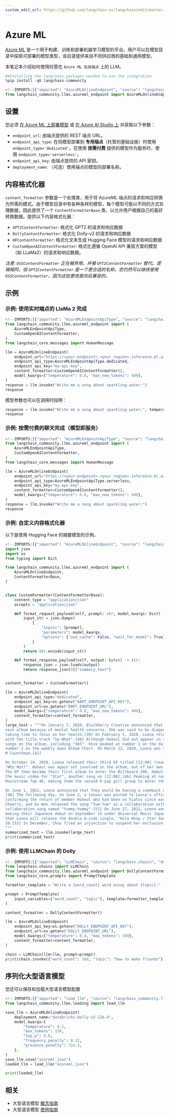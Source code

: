 ```yaml
---
custom_edit_url: https://github.com/langchain-ai/langchain/edit/master/docs/docs/integrations/llms/azure_ml.ipynb
---
```

# Azure ML

[Azure ML](https://azure.microsoft.com/en-us/products/machine-learning/) 是一个用于构建、训练和部署机器学习模型的平台。用户可以在模型目录中探索可部署的模型类型，该目录提供来自不同供应商的基础和通用模型。

本笔记本介绍如何使用托管在 `Azure ML 在线端点` 上的 LLM。


```python
##Installing the langchain packages needed to use the integration
%pip install -qU langchain-community
```


```python
<!--IMPORTS:[{"imported": "AzureMLOnlineEndpoint", "source": "langchain_community.llms.azureml_endpoint", "docs": "https://python.langchain.com/api_reference/community/llms/langchain_community.llms.azureml_endpoint.AzureMLOnlineEndpoint.html", "title": "Azure ML"}]-->
from langchain_community.llms.azureml_endpoint import AzureMLOnlineEndpoint
```

## 设置

您必须 [在 Azure ML 上部署模型](https://learn.microsoft.com/en-us/azure/machine-learning/how-to-use-foundation-models?view=azureml-api-2#deploying-foundation-models-to-endpoints-for-inferencing) 或 [在 Azure AI Studio 上](https://learn.microsoft.com/en-us/azure/ai-studio/how-to/deploy-models-open) 并获取以下参数：

* `endpoint_url`: 由端点提供的 REST 端点 URL。
* `endpoint_api_type`: 在将模型部署到 **专用端点**（托管的基础设施）时使用 `endpoint_type='dedicated'`。在使用 **按需付费** 提供的模型作为服务时，使用 `endpoint_type='serverless'`。
* `endpoint_api_key`: 由端点提供的 API 密钥。
* `deployment_name`: （可选）使用端点的模型的部署名称。

## 内容格式化器

`content_formatter` 参数是一个处理类，用于将 AzureML 端点的请求和响应转换为所需的模式。由于模型目录中有各种各样的模型，每个模型可能以不同的方式处理数据，因此提供了一个 `ContentFormatterBase` 类，以允许用户根据自己的喜好转换数据。提供以下内容格式化器：

* `GPT2ContentFormatter`: 格式化 GPT2 的请求和响应数据
* `DollyContentFormatter`: 格式化 Dolly-v2 的请求和响应数据
* `HFContentFormatter`: 格式化文本生成 Hugging Face 模型的请求和响应数据
* `CustomOpenAIContentFormatter`: 格式化遵循 OpenAI API 兼容方案的模型（如 LLaMa2）的请求和响应数据。

*注意: `OSSContentFormatter` 正在被弃用，并被 `GPT2ContentFormatter` 替代。逻辑相同，但 `GPT2ContentFormatter` 是一个更合适的名称。您仍然可以继续使用 `OSSContentFormatter`，因为这些更改是向后兼容的。*

## 示例

### 示例: 使用实时端点的 LlaMa 2 完成


```python
<!--IMPORTS:[{"imported": "AzureMLEndpointApiType", "source": "langchain_community.llms.azureml_endpoint", "docs": "https://python.langchain.com/api_reference/community/llms/langchain_community.llms.azureml_endpoint.AzureMLEndpointApiType.html", "title": "Azure ML"}, {"imported": "CustomOpenAIContentFormatter", "source": "langchain_community.llms.azureml_endpoint", "docs": "https://python.langchain.com/api_reference/community/llms/langchain_community.llms.azureml_endpoint.CustomOpenAIContentFormatter.html", "title": "Azure ML"}, {"imported": "HumanMessage", "source": "langchain_core.messages", "docs": "https://python.langchain.com/api_reference/core/messages/langchain_core.messages.human.HumanMessage.html", "title": "Azure ML"}]-->
from langchain_community.llms.azureml_endpoint import (
    AzureMLEndpointApiType,
    CustomOpenAIContentFormatter,
)
from langchain_core.messages import HumanMessage

llm = AzureMLOnlineEndpoint(
    endpoint_url="https://<your-endpoint>.<your_region>.inference.ml.azure.com/score",
    endpoint_api_type=AzureMLEndpointApiType.dedicated,
    endpoint_api_key="my-api-key",
    content_formatter=CustomOpenAIContentFormatter(),
    model_kwargs={"temperature": 0.8, "max_new_tokens": 400},
)
response = llm.invoke("Write me a song about sparkling water:")
response
```

模型参数也可以在调用时指明：


```python
response = llm.invoke("Write me a song about sparkling water:", temperature=0.5)
response
```

### 示例: 按需付费的聊天完成（模型即服务）


```python
<!--IMPORTS:[{"imported": "AzureMLEndpointApiType", "source": "langchain_community.llms.azureml_endpoint", "docs": "https://python.langchain.com/api_reference/community/llms/langchain_community.llms.azureml_endpoint.AzureMLEndpointApiType.html", "title": "Azure ML"}, {"imported": "CustomOpenAIContentFormatter", "source": "langchain_community.llms.azureml_endpoint", "docs": "https://python.langchain.com/api_reference/community/llms/langchain_community.llms.azureml_endpoint.CustomOpenAIContentFormatter.html", "title": "Azure ML"}, {"imported": "HumanMessage", "source": "langchain_core.messages", "docs": "https://python.langchain.com/api_reference/core/messages/langchain_core.messages.human.HumanMessage.html", "title": "Azure ML"}]-->
from langchain_community.llms.azureml_endpoint import (
    AzureMLEndpointApiType,
    CustomOpenAIContentFormatter,
)
from langchain_core.messages import HumanMessage

llm = AzureMLOnlineEndpoint(
    endpoint_url="https://<your-endpoint>.<your_region>.inference.ml.azure.com/v1/completions",
    endpoint_api_type=AzureMLEndpointApiType.serverless,
    endpoint_api_key="my-api-key",
    content_formatter=CustomOpenAIContentFormatter(),
    model_kwargs={"temperature": 0.8, "max_new_tokens": 400},
)
response = llm.invoke("Write me a song about sparkling water:")
response
```

### 示例: 自定义内容格式化器

以下是使用 Hugging Face 的摘要模型的示例。


```python
<!--IMPORTS:[{"imported": "AzureMLOnlineEndpoint", "source": "langchain_community.llms.azureml_endpoint", "docs": "https://python.langchain.com/api_reference/community/llms/langchain_community.llms.azureml_endpoint.AzureMLOnlineEndpoint.html", "title": "Azure ML"}, {"imported": "ContentFormatterBase", "source": "langchain_community.llms.azureml_endpoint", "docs": "https://python.langchain.com/api_reference/community/llms/langchain_community.llms.azureml_endpoint.ContentFormatterBase.html", "title": "Azure ML"}]-->
import json
import os
from typing import Dict

from langchain_community.llms.azureml_endpoint import (
    AzureMLOnlineEndpoint,
    ContentFormatterBase,
)


class CustomFormatter(ContentFormatterBase):
    content_type = "application/json"
    accepts = "application/json"

    def format_request_payload(self, prompt: str, model_kwargs: Dict) -> bytes:
        input_str = json.dumps(
            {
                "inputs": [prompt],
                "parameters": model_kwargs,
                "options": {"use_cache": False, "wait_for_model": True},
            }
        )
        return str.encode(input_str)

    def format_response_payload(self, output: bytes) -> str:
        response_json = json.loads(output)
        return response_json[0]["summary_text"]


content_formatter = CustomFormatter()

llm = AzureMLOnlineEndpoint(
    endpoint_api_type="dedicated",
    endpoint_api_key=os.getenv("BART_ENDPOINT_API_KEY"),
    endpoint_url=os.getenv("BART_ENDPOINT_URL"),
    model_kwargs={"temperature": 0.8, "max_new_tokens": 400},
    content_formatter=content_formatter,
)
large_text = """On January 7, 2020, Blockberry Creative announced that HaSeul would not participate in the promotion for Loona's 
next album because of mental health concerns. She was said to be diagnosed with "intermittent anxiety symptoms" and would be 
taking time to focus on her health.[39] On February 5, 2020, Loona released their second EP titled [#] (read as hash), along 
with the title track "So What".[40] Although HaSeul did not appear in the title track, her vocals are featured on three other 
songs on the album, including "365". Once peaked at number 1 on the daily Gaon Retail Album Chart,[41] the EP then debuted at 
number 2 on the weekly Gaon Album Chart. On March 12, 2020, Loona won their first music show trophy with "So What" on Mnet's 
M Countdown.[42]

On October 19, 2020, Loona released their third EP titled [12:00] (read as midnight),[43] accompanied by its first single 
"Why Not?". HaSeul was again not involved in the album, out of her own decision to focus on the recovery of her health.[44] 
The EP then became their first album to enter the Billboard 200, debuting at number 112.[45] On November 18, Loona released 
the music video for "Star", another song on [12:00].[46] Peaking at number 40, "Star" is Loona's first entry on the Billboard 
Mainstream Top 40, making them the second K-pop girl group to enter the chart.[47]

On June 1, 2021, Loona announced that they would be having a comeback on June 28, with their fourth EP, [&] (read as and).
[48] The following day, on June 2, a teaser was posted to Loona's official social media accounts showing twelve sets of eyes, 
confirming the return of member HaSeul who had been on hiatus since early 2020.[49] On June 12, group members YeoJin, Kim Lip, 
Choerry, and Go Won released the song "Yum-Yum" as a collaboration with Cocomong.[50] On September 8, they released another 
collaboration song named "Yummy-Yummy".[51] On June 27, 2021, Loona announced at the end of their special clip that they are 
making their Japanese debut on September 15 under Universal Music Japan sublabel EMI Records.[52] On August 27, it was announced 
that Loona will release the double A-side single, "Hula Hoop / Star Seed" on September 15, with a physical CD release on October 
20.[53] In December, Chuu filed an injunction to suspend her exclusive contract with Blockberry Creative.[54][55]
"""
summarized_text = llm.invoke(large_text)
print(summarized_text)
```

### 示例: 使用 LLMChain 的 Dolly


```python
<!--IMPORTS:[{"imported": "LLMChain", "source": "langchain.chains", "docs": "https://python.langchain.com/api_reference/langchain/chains/langchain.chains.llm.LLMChain.html", "title": "Azure ML"}, {"imported": "DollyContentFormatter", "source": "langchain_community.llms.azureml_endpoint", "docs": "https://python.langchain.com/api_reference/community/llms/langchain_community.llms.azureml_endpoint.DollyContentFormatter.html", "title": "Azure ML"}, {"imported": "PromptTemplate", "source": "langchain_core.prompts", "docs": "https://python.langchain.com/api_reference/core/prompts/langchain_core.prompts.prompt.PromptTemplate.html", "title": "Azure ML"}]-->
from langchain.chains import LLMChain
from langchain_community.llms.azureml_endpoint import DollyContentFormatter
from langchain_core.prompts import PromptTemplate

formatter_template = "Write a {word_count} word essay about {topic}."

prompt = PromptTemplate(
    input_variables=["word_count", "topic"], template=formatter_template
)

content_formatter = DollyContentFormatter()

llm = AzureMLOnlineEndpoint(
    endpoint_api_key=os.getenv("DOLLY_ENDPOINT_API_KEY"),
    endpoint_url=os.getenv("DOLLY_ENDPOINT_URL"),
    model_kwargs={"temperature": 0.8, "max_tokens": 300},
    content_formatter=content_formatter,
)

chain = LLMChain(llm=llm, prompt=prompt)
print(chain.invoke({"word_count": 100, "topic": "how to make friends"}))
```

## 序列化大型语言模型
您还可以保存和加载大型语言模型配置


```python
<!--IMPORTS:[{"imported": "load_llm", "source": "langchain_community.llms.loading", "docs": "https://python.langchain.com/api_reference/community/llms/langchain_community.llms.loading.load_llm.html", "title": "Azure ML"}]-->
from langchain_community.llms.loading import load_llm

save_llm = AzureMLOnlineEndpoint(
    deployment_name="databricks-dolly-v2-12b-4",
    model_kwargs={
        "temperature": 0.2,
        "max_tokens": 150,
        "top_p": 0.8,
        "frequency_penalty": 0.32,
        "presence_penalty": 72e-3,
    },
)
save_llm.save("azureml.json")
loaded_llm = load_llm("azureml.json")

print(loaded_llm)
```


## 相关

- 大型语言模型 [概念指南](/docs/concepts/#llms)
- 大型语言模型 [使用指南](/docs/how_to/#llms)
